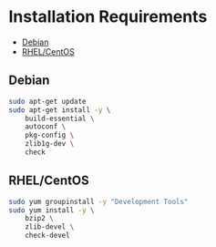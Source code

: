 # Installation Requirements

<!-- TOC depthFrom:2 -->

- [Debian](#debian)
- [RHEL/CentOS](#rhelcentos)

<!-- /TOC -->

## Debian

```bash
sudo apt-get update
sudo apt-get install -y \
    build-essential \
    autoconf \
    pkg-config \
    zlib1g-dev \
    check
```

## RHEL/CentOS

```bash
sudo yum groupinstall -y "Development Tools"
sudo yum install -y \
    bzip2 \
    zlib-devel \
    check-devel
```

